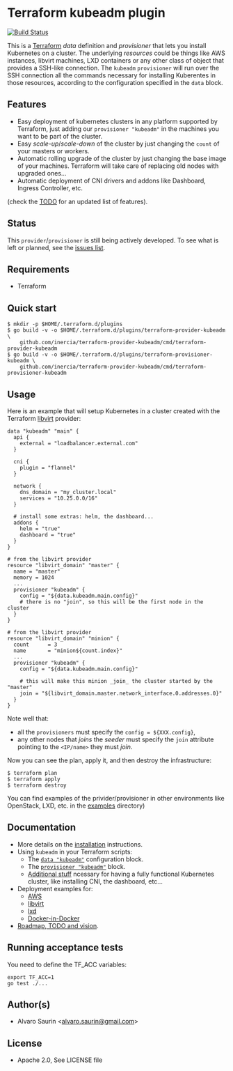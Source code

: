 # Terraform kubeadm plugin

[![Build Status](https://travis-ci.org/inercia/terraform-kubeadm.svg?branch=master)](https://travis-ci.org/inercia/terraform-provider-kubeadm)

This is a [Terraform](https://terraform.io/) _data_ definition and _provisioner_
that lets you install Kubernetes on a cluster. The underlying _resources_ could
be things like AWS instances, libvirt machines, LXD containers or any other
class of object that provides a SSH-like connection. The `kubeadm` `provisioner`
will run over the SSH connection all the commands necessary for installing
Kuberentes in those resources, according to the configuration specified in
the `data` block.

## Features

* Easy deployment of kubernetes clusters in any platform supported
by Terraform, just adding our `provisioner "kubeadm"` in the machines
you want to be part of the cluster.
* Easy _scale-up_/_scale-down_ of the cluster by just changing the
`count` of your masters or workers.
* Automatic rolling upgrade of the cluster by just changing the base
image of your machines. Terraform will take care of replacing old
nodes with upgraded ones...
* Automatic deployment of CNI drivers and addons
like Dashboard, Ingress Controller, etc.  

(check the [TODO](../../wiki/Roadmap) for an updated list of features).  

## Status

This `provider`/`provisioner` is still being actively developed. To see what is left
or planned, see the [issues list](https://github.com/inercia/terraform-provider-kubeadm/issues).

## Requirements

* Terraform

## Quick start

```console
$ mkdir -p $HOME/.terraform.d/plugins
$ go build -v -o $HOME/.terraform.d/plugins/terraform-provider-kubeadm \
    github.com/inercia/terraform-provider-kubeadm/cmd/terraform-provider-kubeadm
$ go build -v -o $HOME/.terraform.d/plugins/terraform-provisioner-kubeadm \
    github.com/inercia/terraform-provider-kubeadm/cmd/terraform-provisioner-kubeadm
```

## Usage

Here is an example that will setup Kubernetes in a cluster
created with the Terraform [libvirt](github.com/dmacvicar/terraform-provider-libvirt/)
provider:

```hcl
data "kubeadm" "main" {
  api {
    external = "loadbalancer.external.com"
  }
  
  cni {
    plugin = "flannel"
  }
  
  network {
    dns_domain = "my_cluster.local"  
    services = "10.25.0.0/16"
  }
  
  # install some extras: helm, the dashboard...
  addons {
    helm = "true"
    dashboard = "true"
  }
}

# from the libvirt provider
resource "libvirt_domain" "master" {
  name = "master"
  memory = 1024
  ...
  provisioner "kubeadm" {
    config = "${data.kubeadm.main.config}"
    # there is no "join", so this will be the first node in the cluster
  }
}

# from the libvirt provider
resource "libvirt_domain" "minion" {
  count      = 3
  name       = "minion${count.index}"
  ...
  provisioner "kubeadm" {
    config = "${data.kubeadm.main.config}"

    # this will make this minion _join_ the cluster started by the "master"
    join = "${libvirt_domain.master.network_interface.0.addresses.0}"
  }
}
```

Note well that:

* all the `provisioners` must specify the `config = ${XXX.config}`,
* any other nodes that _joins_ the _seeder_ must specify the
`join` attribute pointing to the `<IP/name>` they must _join_.

Now you can see the plan, apply it, and then destroy the
infrastructure:

```console
$ terraform plan
$ terraform apply
$ terraform destroy
```

You can find examples of the privider/provisioner in other environments like OpenStack, LXD, etc. in the [examples](docs/examples) directory)

## Documentation

* More details on the [installation](../../wiki/Installation) 
instructions.
* Using `kubeadm` in your Terraform scripts:
  * The [`data "kubeadm"`](../../wiki/Data_kubeadm) configuration
  block.
  * The [`provisioner "kubeadm"`](../../wiki/Provisioner_kubeadm)
  block.
  * [Additional stuff](../../wiki/Additional_tasks) ncessary for 
  having a fully functional Kubernetes cluster, like installing
  CNI, the dashboard, etc...
* Deployment examples for:
  * [AWS](docs/examples/aws/README.md)
  * [libvirt](docs/examples/libvirt/README.md)
  * [lxd](docs/examples/lxd/README.md)
  * [Docker-in-Docker](docs/examples/dnd/README.md)
* [Roadmap, TODO and vision](../../wiki/Roadmap).

## Running acceptance tests

You need to define the TF_ACC variables:

```console
export TF_ACC=1
go test ./...
```

## Author(s)

* Alvaro Saurin \<alvaro.saurin@gmail.com\>

## License

* Apache 2.0, See LICENSE file

